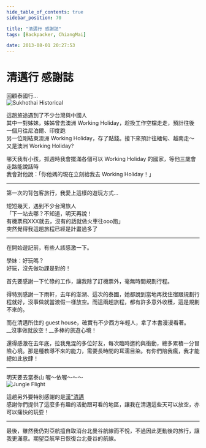 ```yaml
---
hide_table_of_contents: true
sidebar_position: 70

title: "清邁行 感謝誌"
tags: [Backpacker, ChiangMai]

date: 2013-08-01 20:27:53
---
```


清邁行 感謝誌
===========

回顧泰國行…  
![Sukhothai Historical](http://farm4.static.flickr.com/3225/5795569109_d34e63acc4_z.jpg)

這趟旅途遇到了不少台灣與中國人  
其中一對姊妹，姊姊曾去澳洲 Working Holiday，趁換工作空檔走走，預計往後一個月往尼泊爾、印度跑  
另一位剛結束澳洲 Working Holiday，存了點錢。接下來預計往緬甸、越南走～  
又是澳洲 Working Holiday?  

哪天我有小孩，抓週時我會擺滿各個可以 Working Holiday 的國家，等他三歲會走路能說話時  
我會對他說：「你他媽的現在立刻給我去 Working Holiday！」  

---  
第一次的背包客旅行，我愛上這樣的遊玩方式…  

短短幾天，遇到不少台灣旅人  
「下一站去哪？不知道，明天再說！  
有機票飛XXX就去，沒有的話就做火車往ooo跑」  
突然覺得我這趟旅程已經是計畫過多了  

---  
在開始遊記前，有些人該感激一下。  

學妹：好玩嗎？  
好玩，沒先做功課是對的！  

首先要感謝一下忙碌的工作，讓我除了訂機票外，毫無時間規劃行程。  

得特別感謝一下雨軒，去年的澎湖、這次的泰國，她都說到當地再找住宿跟規劃行程就好，沒事做就當渡假一樣放空。而這兩趟旅程，都有許多意外收穫，這是規劃不來的。  

而在清邁所住的 guest house，確實有不少西方年輕人，拿了本書漫漫看著。  
__沒事做就放空！__多棒的旅遊心境！  

還得感激在去年底，拉我鬼混的多位好友，每次臨時邀約與衝動，總多累積一分冒險心境。那是種教導不來的能力，需要長時間的耳濡目染。有你們陪我瘋，我才能總如此放肆！  

---  
明天要去當泰山 喔～依喔～～～  
![Jungle Flight](http://farm6.static.flickr.com/5269/5796153632_2f4fe4e7ea_z.jpg)

這趟另外要特別感謝的是[漢"清邁](http://goo.gl/uPw1a)  
感謝你們提供了這麼多有趣的活動跟可看的地區，讓我在清邁這些天可以放空，亦可以痛快的玩耍！

---
最後，雖然我仍對亞航擅自取消台北曼谷航線而不悅，不過因此更動後的旅行，讓我更滿意。期望亞航早日恢復台北曼谷的航線。

